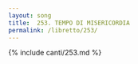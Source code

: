 ```yaml
---
layout: song
title:  253. TEMPO DI MISERICORDIA
permalink: /libretto/253/
---
```

{% include canti/253.md %}   